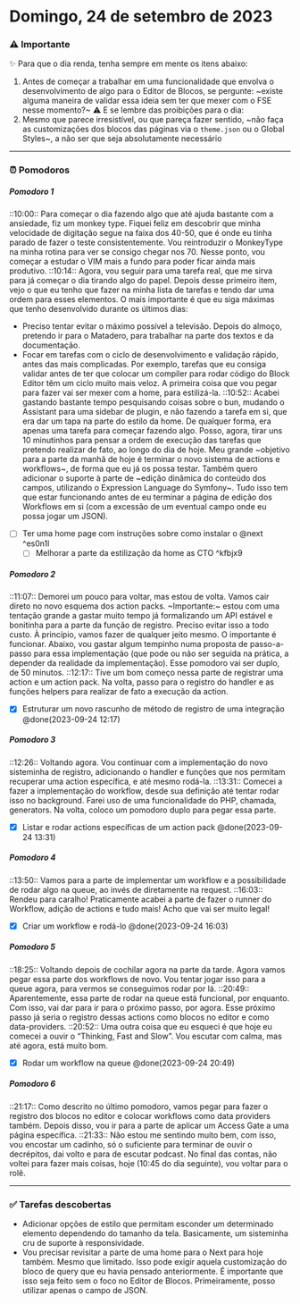 # Domingo, 24 de setembro de 2023
### ⚠️ Importante
✨ Para que o dia renda, tenha sempre em mente os itens abaixo:
1. Antes de começar a trabalhar em uma funcionalidade que envolva o desenvolvimento de algo para o Editor de Blocos, se pergunte: ~existe alguma maneira de validar essa ideia sem ter que mexer com o FSE nesse momento?~
⚠️ E se lembre das proibições para o dia:
1. Mesmo que parece irresistível, ou que pareça fazer sentido, ~não faça as customizações dos blocos das páginas via o `theme.json` ou o Global Styles~, a não ser que seja absolutamente necessário
---
###  ⏰ Pomodoros
##### Pomodoro 1
::10:00:: Para começar o dia fazendo algo que até ajuda bastante com a ansiedade, fiz um monkey type. Fiquei feliz em descobrir que minha velocidade de digitação segue na faixa dos 40-50, que é onde eu tinha parado de fazer o teste consistentemente.  Vou reintroduzir o MonkeyType na minha rotina para ver se consigo chegar nos 70. Nesse ponto, vou começar a estudar o VIM mais a fundo para poder ficar ainda mais produtivo.
::10:14:: Agora, vou seguir para uma tarefa real, que me sirva para já começar o dia tirando algo do papel. Depois desse primeiro item, vejo o que eu tenho que fazer na minha lista de tarefas e tendo dar uma ordem para esses elementos. O mais importante é que eu siga máximas que tenho desenvolvido durante os últimos dias:
- Preciso tentar evitar o máximo possível a televisão. Depois do almoço, pretendo ir para o Matadero, para trabalhar na parte dos textos e da documentação. 
- Focar em tarefas com o ciclo de desenvolvimento e validação rápido, antes das mais complicadas. Por exemplo, tarefas que eu consiga validar antes de ter que colocar um compiler para rodar código do Block Editor têm um ciclo muito mais veloz.
A primeira coisa que vou pegar para fazer vai ser mexer com a home, para estilizá-la.
::10:52:: Acabei gastando bastante tempo pesquisando coisas sobre o bun, mudando o Assistant para uma sidebar de plugin, e não fazendo a tarefa em si, que era dar um tapa na parte do estilo da home. De qualquer forma, era apenas uma tarefa para começar fazendo algo. Posso, agora, tirar uns 10 minutinhos para pensar a ordem de execução das tarefas que pretendo realizar de fato, ao longo do dia de hoje. 
Meu grande ~objetivo para a parte da manhã de hoje é terminar o novo sistema de actions e workflows~, de forma que eu já os possa testar. Também quero adicionar o suporte à parte de ~edição dinâmica do conteúdo dos campos, utilizando o Expression Language do Symfony~. Tudo isso tem que estar funcionando antes de eu terminar a página de edição dos Workflows em si (com a excessão de um eventual campo onde eu possa jogar um JSON).
- [ ] Ter uma home page com instruções sobre como instalar o @next ^es0n1l
	- [ ] Melhorar a parte da estilização da home as CTO ^kfbjx9

##### Pomodoro 2
::11:07:: Demorei um pouco para voltar, mas estou de volta. Vamos cair direto no novo esquema dos action packs. ~Importante:~ estou com uma tentação grande a gastar muito tempo já formalizando um API estável e bonitinha para a parte da função de registro. Preciso evitar isso a todo custo. À princípio, vamos fazer de qualquer jeito mesmo. O importante é funcionar.
Abaixo, vou gastar algum tempinho numa proposta de passo-a-passo para essa implementação (que pode ou não ser seguida na prática, a depender da realidade da implementação).
Esse pomodoro vai ser duplo, de 50 minutos.
::12:17:: Tive um bom começo nessa parte de registrar uma action e um action pack. Na volta, passo para o registro do handler e as funções helpers para realizar de fato a execução da action.
- [x] Estruturar um novo rascunho de método de registro de uma integração @done(2023-09-24 12:17)

##### Pomodoro 3
::12:26:: Voltando agora. Vou continuar com a implementação do novo sisteminha de registro, adicionando o handler e funções que nos permitam recuperar uma action específica, e até mesmo rodá-la.
::13:31:: Comecei a fazer a implementação do workflow, desde sua definição até tentar rodar isso no background. Farei uso de uma funcionalidade do PHP, chamada, generators. Na volta, coloco um pomodoro duplo para pegar essa parte.
- [x] Listar e rodar actions específicas de um action pack @done(2023-09-24 13:31)

##### Pomodoro 4
::13:50:: Vamos para a parte de implementar um workflow e a possibilidade de rodar algo na queue, ao invés de diretamente na request.
::16:03:: Rendeu para caralho! Praticamente acabei a parte de fazer o runner do Workflow, adição de actions e tudo mais! Acho que vai ser muito legal!
- [x] Criar um workflow e rodá-lo @done(2023-09-24 16:03)

##### Pomodoro 5
::18:25:: Voltando depois de cochilar agora na parte da tarde. Agora vamos pegar essa parte dos workflows de novo. Vou tentar jogar isso para a queue agora, para vermos se conseguimos rodar por lá.
::20:49:: Aparentemente, essa parte de rodar na queue está funcional, por enquanto. Com isso, vai dar para ir para o próximo passo, por agora. Esse próximo passo já seria o registro dessas actions como blocos no editor e como data-providers.
::20:52:: Uma outra coisa que eu esqueci é que hoje eu comecei a ouvir o “Thinking, Fast and Slow”. Vou escutar com calma, mas até agora, está muito bom.
- [x] Rodar um workflow na queue @done(2023-09-24 20:49)

##### Pomodoro 6
::21:17:: Como descrito no último pomodoro, vamos pegar para fazer o registro dos blocos no editor e colocar workflows como data providers também. Depois disso, vou ir para a parte de aplicar um Access Gate a uma página específica.
::21:33:: Não estou me sentindo muito bem, com isso, vou encostar um cadinho, só o suficiente para terminar de ouvir o decrépitos, dai volto e para de escutar podcast.
No final das contas, não voltei para fazer mais coisas, hoje (10:45 do dia seguinte), vou voltar para o rolê.


---
### ✅ Tarefas descobertas
- Adicionar opções de estilo que permitam esconder um determinado elemento dependendo do tamanho da tela. Basicamente, um sisteminha cru de suporte à responsividade.
- Vou precisar revisitar a parte de uma home para o Next para hoje também. Mesmo que limitado. Isso pode exigir aquela customização do bloco de query que eu havia pensado anteriormente. É importante que isso seja feito sem o foco no Editor de Blocos. Primeiramente, posso utilizar apenas o campo de JSON.